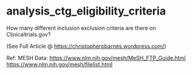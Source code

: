 # analysis_ctg_eligibility_criteria
How many different inclusion exclusion criteria are there on Clinicaltrials.gov?

(See Full Article @ https://christopherpbarnes.wordpress.com/)


Ref: 
    MESH Data:  https://www.nlm.nih.gov/mesh/MeSH_FTP_Guide.html
                https://www.nlm.nih.gov/mesh/filelist.html

